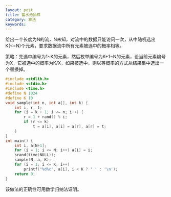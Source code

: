 ```yaml
---
layout: post
title: 蓄水池抽样
category: 算法
keywords:
---
```



给出一个长度为N的流，N未知，对流中的数据只能访问一次，从中随机选出K(<=N)个元素，要求数据流中所有元素被选中的概率相等。

策略：先选中编号为1~K的元素，然后枚举编号为K+1~N的元素，设当前元素编号为X，它被选中的概率为K/X，如果被选中，则以等概率的方式从结果集中选出一个替换掉。

```c
#include <stdlib.h>
#include <stdio.h>
#include <time.h>
#define N 1024
#define K 10
void sample(int n, int a[], int k) {
    int i, r, t;
    for (i = k + 1; i <= n; i++) {
        r = 1 + rand() % i;
        if (r <= k)
            t = a[i], a[i] = a[r], a[r] = t;
    }
}
int main() {
    int i, a[N+1];
    for (i = 1; i <= N; i++) a[i] = i;
    srand(time(NULL));
    sample(N, a, K);
    for (i = 1; i <= K; i++)
        printf("%d%c", a[i], i < K ? ' ' : '\n');
    return 0;
}
```

该做法的正确性可用数学归纳法证明。
